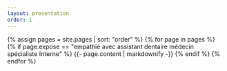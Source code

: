```yaml
---
layout: presentation
order: 1
---
```


{% assign pages = site.pages | sort: "order" %}
{% for page in pages %}
 {% if page.expose == "empathie avec assistant dentaire médecin spécialiste Interne" %}
    {{- page.content | markdownify -}}
  {% endif %}
{% endfor %}
